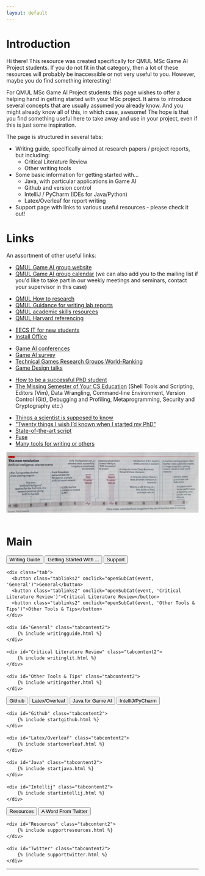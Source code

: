 ```yaml
---
layout: default
---
```




# Introduction

<p>Hi there! This resource was created specifically for QMUL MSc Game AI Project students. If you do not fit in that category, then a lot of these resources will probably be inaccessible or not very useful to you. However, maybe you do find something interesting!</p>

<p>For QMUL MSc Game AI Project students: this page wishes to offer a helping hand in getting started with your MSc project. It aims to introduce several concepts that are usually assumed you already know. And you might already know all of this, in which case, awesome! The hope is that you find something useful here to take away and use in your project, even if this is just some inspiration.</p>

<p>The page is structured in several tabs:
<ul>
	<li> Writing guide, specifically aimed at research papers / project reports, but including:
		<ul>
			<li>Critical Literature Review</li>
			<li>Other writing tools</li>
		</ul>
	</li>
	<li> Some basic information for getting started with…
		<ul>
			<li>Java, with particular applications in Game AI</li>
			<li>Github and version control</li>
			<li>IntelliJ / PyCharm (IDEs for Java/Python)</li>
			<li>Latex/Overleaf for report writing</li>
		</ul>
		</li>
	<li> Support page with links to various useful resources - please check it out!</li>
	</ul>
</p>


# Links

An assortment of other useful links:

<ul>
	<li> <a href="http://gameai.eecs.qmul.ac.uk">QMUL Game AI group website</a>  </li>
	<li> <a href="https://calendar.google.com/calendar?cid=MXI5bjNwaTAwaWIydm5tM2RlZ3Nzb3Z2czBAZ3JvdXAuY2FsZW5kYXIuZ29vZ2xlLmNvbQ">QMUL Game AI group calendar</a>  (we can also add you to the mailing list if you'd like to take part in our weekly meetings and seminars, contact your supervisor in this case)</li>
</ul><ul>
	<li> <a href="https://qmplus.qmul.ac.uk/pluginfile.php/2363262/mod_resource/content/2/How%20to%20Research%20Guide.pdf">QMUL How to research</a> </li>
	<li> <a href="https://qmplus.qmul.ac.uk/pluginfile.php/2363244/mod_resource/content/1/Guidance_for_Writing_Lab_Reports.pdf">QMUL Guidance for writing lab reports</a> </li>
	<li> <a href="https://www.qmul.ac.uk/library/academic-skills/">QMUL academic skills resources</a> </li>
	<li> <a href="https://qmplus.qmul.ac.uk/pluginfile.php/2363246/mod_resource/content/1/Harvard%20Referencing%20-%20Imperial.pdf">QMUL Harvard referencing</a> </li>
</ul><ul>
	<li> <a href="http://support.eecs.qmul.ac.uk/faq/newcomers/">EECS IT for new students</a> </li>
	<li> <a href="https://www.its.qmul.ac.uk/support/self-help/software/free-and-discounted-software/office365-proplus/">Install Office</a> </li>
</ul><ul>
	<li> <a href="https://docs.google.com/spreadsheets/d/1ySqFUBdchv_e6Dc9vt_8DrbfBtElIT01iimSdamdo00/edit?usp=sharing">Game AI conferences</a> </li>
	<li> <a href="https://gaigresearch.github.io/gameaisurvey">Game AI survey</a> </li>
	<li> <a href="http://www.kmjn.org/game-rankings/">Technical Games Research Groups World-Ranking</a> </li>
	<li> <a href="https://docs.google.com/spreadsheets/d/1oPvg0Um9ZdBBcsfKg4PSaMViVtU2SWW5tWZUbF_LjFc/edit#gid=0">Game Design talks</a> </li>
</ul><ul>
	<li> <a href="https://people.cs.umass.edu/~wallach/how_to_be_a_successful_phd_student.pdf">How to be a successful PhD student</a> </li>
	<li> <a href="https://missing.csail.mit.edu/">The Missing Semester of Your CS Education</a> (Shell Tools and Scripting, Editors (Vim), Data Wrangling, Command-line Environment, Version Control (Git), Debugging and Profiling, Metaprogramming, Security and Cryptography etc.)</li>
</ul><ul>
	<li> <a href="https://github.com/philippbayer/Things-a-scientist-is-suppposed-to-know">Things a scientist is supposed to know</a> </li>
	<li> <a href="https://www.nature.com/articles/d41586-018-07332-x?utm_source=fbk_nnc&utm_medium=social&utm_campaign=naturenews&sf201730242=1">"Twenty things I wish I’d known when I started my PhD"</a> </li>
	<li> <a href="https://huyenchip.com/2018/10/04/sotawhat.html">State-of-the-art script</a> </li>
	<li> <a href="https://getfuse.io/">Fuse</a> </li>
	<li> <a href="https://tinytools.directory/">Many tools for writing or others</a> </li>
</ul>

<img src="/assets/research-guide/new-revolution.jpg"/>
<br/><br/>

# Main
		
<div class="tab">
  <button class="tablinks" onclick="openCity(event, 'Writing Guide')">Writing Guide</button>
  <button class="tablinks" onclick="openCity(event, 'Getting Started With ...')">Getting Started With ...</button>
  <button class="tablinks" onclick="openCity(event, 'Support')">Support</button>
</div>

<!-- Tab content -->
<div id="Writing Guide" class="tabcontent">

	<div class="tab">
	  <button class="tablinks2" onclick="openSubCat(event, 'General')">General</button>
	  <button class="tablinks2" onclick="openSubCat(event, 'Critical Literature Review')">Critical Literature Review</button>
	  <button class="tablinks2" onclick="openSubCat(event, 'Other Tools & Tips')">Other Tools & Tips</button>
	</div>

	<div id="General" class="tabcontent2">
		{% include writingguide.html %}
	</div>

	<div id="Critical Literature Review" class="tabcontent2">
		{% include writinglit.html %}
	</div>

	<div id="Other Tools & Tips" class="tabcontent2">
		{% include writingother.html %}
	</div>

</div>


<div id="Getting Started With ..." class="tabcontent">
	<div class="tab">
	  <button class="tablinks2" onclick="openSubCat(event, 'Github')">Github</button>
	  <button class="tablinks2" onclick="openSubCat(event, 'Latex/Overleaf')">Latex/Overleaf</button>
	  <button class="tablinks2" onclick="openSubCat(event, 'Java')">Java for Game AI</button>
	  <button class="tablinks2" onclick="openSubCat(event, 'Intellij')">IntelliJ/PyCharm</button>
	</div>

	<div id="Github" class="tabcontent2">
		{% include startgithub.html %}
	</div>

	<div id="Latex/Overleaf" class="tabcontent2">
		{% include startoverleaf.html %}
	</div>

	<div id="Java" class="tabcontent2">
		{% include startjava.html %}
	</div>
	
	<div id="Intellij" class="tabcontent2">
		{% include startintellij.html %}
	</div>
</div>

<div id="Support" class="tabcontent">
	<div class="tab">
	  <button class="tablinks2" onclick="openSubCat(event, 'Resources')">Resources</button>
	  <button class="tablinks2" onclick="openSubCat(event, 'Twitter')">A Word From Twitter</button>
	</div>

	<div id="Resources" class="tabcontent2">
		{% include supportresources.html %}
	</div>

	<div id="Twitter" class="tabcontent2">
		{% include supporttwitter.html %}
	</div>

</div>


<hr>

<div class="contactfooter"><a href="mailto:r.d.gaina@qmul.ac.uk"><i class="fas fa-envelope"></i></a> <a href="https://www.researchgate.net/profile/Raluca_Gaina"><i class="fab fa-researchgate"></i></a> <a href="https://scholar.google.co.uk/citations?user=tC5klQYAAAAJ"><i class="fab fa-google"></i></a> <a href="https://www.linkedin.com/in/raluca-gaina-347518114/"><i class="fab fa-linkedin"></i></a> <a href="https://twitter.com/b_gum22"><i class="fab fa-twitter"></i></a> <a href="https://publists.qmul.ac.uk/userprofile.html?uid=41431&em=false"><i class="fas fa-archive"></i></a></div>
